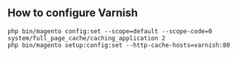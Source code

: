 ## How to configure Varnish

````
php bin/magento config:set --scope=default --scope-code=0 system/full_page_cache/caching_application 2
php bin/magento setup:config:set --http-cache-hosts=varnish:80

````
